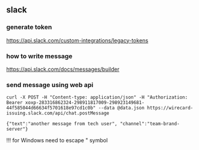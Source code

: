 ## slack
### generate token
https://api.slack.com/custom-integrations/legacy-tokens

### how to write message
https://api.slack.com/docs/messages/builder

### send message using web api
```
curl -X POST -H "Content-type: application/json" -H "Authorization: Bearer xoxp-283316862324-298911817009-298923149681-44f585044d66634f5701618e97cd1c0b" --data @data.json https://wirecard-issuing.slack.com/api/chat.postMessage
```
```
{"text":"another message from tech user", "channel":"team-brand-server"}
```
!!! for Windows need to escape " symbol
